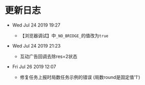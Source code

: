 # 更新日志

- Wed Jul 24 2019 19:27

  - 【浏览器调试】中`_NO_BRIDGE_`的值改为`true`

- Wed Jul 24 2019 21:23

  - 互动广告回调去除res=2状态

- Fri Jul 26 2019 12:07
  - 修复任务上报时局数任务示例的错误 (局数round是固定值'1')
